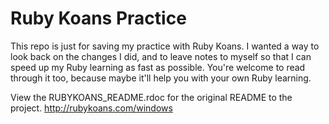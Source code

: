 # Ruby Koans Practice
This repo is just for saving my practice with Ruby Koans. I wanted a way to look
back on the changes I did, and to leave notes to myself so that I can speed up
my Ruby learning as fast as possible. You're welcome to read through it too,
because maybe it'll help you with your own Ruby learning.

View the RUBYKOANS_README.rdoc for the original README to the project.
http://rubykoans.com/windows

